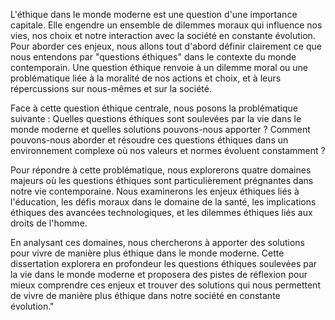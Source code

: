 L'éthique dans le monde moderne est une question d'une importance capitale. Elle engendre un ensemble de dilemmes moraux qui influence nos vies, nos choix et notre interaction avec la société en constante évolution. Pour aborder ces enjeux, nous allons tout d'abord définir clairement ce que nous entendons par "questions éthiques" dans le contexte du monde contemporain. Une question éthique renvoie à un dilemme moral ou une problématique liée à la moralité de nos actions et choix, et à leurs répercussions sur nous-mêmes et sur la société.

Face à cette question éthique centrale, nous posons la problématique suivante : Quelles questions éthiques sont soulevées par la vie dans le monde moderne et quelles solutions pouvons-nous apporter ? Comment pouvons-nous aborder et résoudre ces questions éthiques dans un environnement complexe où nos valeurs et normes évoluent constamment ?

Pour répondre à cette problématique, nous explorerons quatre domaines majeurs où les questions éthiques sont particulièrement prégnantes dans notre vie contemporaine. Nous examinerons les enjeux éthiques liés à l'éducation, les défis moraux dans le domaine de la santé, les implications éthiques des avancées technologiques, et les dilemmes éthiques liés aux droits de l'homme.

En analysant ces domaines, nous chercherons à apporter des solutions pour vivre de manière plus éthique dans le monde moderne. Cette dissertation explorera en profondeur les questions éthiques soulevées par la vie dans le monde moderne et proposera des pistes de réflexion pour mieux comprendre ces enjeux et trouver des solutions qui nous permettent de vivre de manière plus éthique dans notre société en constante évolution."